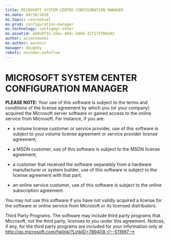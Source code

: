```yaml
---
title: MICROSOFT SYSTEM CENTER CONFIGURATION MANAGER
ms.date: 04/10/2018
ms.topic: conceptual
ms.prod: configuration-manager
ms.technology: configmgr-other
ms.assetid: ab0c8731-2dac-483c-bdb6-32f172f60a92
author: aczechowski
ms.author: aaroncz
manager: dougeby
robots: noindex,nofollow
---
```

# MICROSOFT SYSTEM CENTER CONFIGURATION MANAGER


**PLEASE NOTE:** Your use of this software is subject to the terms and conditions of the license agreement by which you (or your company) acquired the Microsoft server software or gained access to the online service from Microsoft. For instance, if you are:  

-   a volume license customer or service provider, use of this software is subject to your volume license agreement or service provider license agreement;  

-   a MSDN customer, use of this software is subject to the MSDN license agreement;  

-   a customer that received the software separately from a hardware manufacturer or system builder, use of this software is subject to the license agreement with that part;  

-   an online service customer, use of this software is subject to the online subscription agreement.  

You may not use this software if you have not validly acquired a license for the software or online service from Microsoft or its licensed distributors.

Third Party Programs. The software may include third party programs that Microsoft, not the third party, licenses to you under this agreement. Notices, if any, for the third party programs are included for your information only at http://go.microsoft.com/fwlink/?LinkID=789409.<!--511997-->
